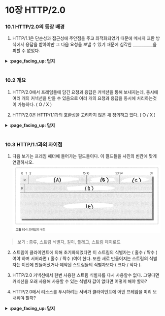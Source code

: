 # 10장 HTTP/2.0


### 10.1 HTTP/2.0의 등장 배경

1. HTTP/1.1은 단순성과 접근성에 주안점을 주고 최적화되었기 때문에 메시지 교환 방식에서 응답을 받아야만 그 다음 요청을 보낼 수 있기 때문에 심각한 `_________`을 피할 수 없었다. 

<details>
<summary> <b> :page_facing_up: 답지 </b>  </summary>
<div markdown="1">

1. HTTP/1.1은 단순성과 접근성에 주안점을 주고 최적화되었기 때문에 메시지 교환 방식에서 응답을 받아야만 그 다음 요청을 보낼 수 있기 때문에 심각한 **`회선 지연(latency)`**을 피할 수 없었다. 
> **p.287**

</div>
</details>
<br>

### 10.2 개요

1. HTTP/2.0에서 프레임들에 담긴 요청과 응답은 커넥션을 통해 보내지는데, 동시에 여러 개의 커넥션을 만들 수 있음으로 여러 개의 요청과 응답을 동시에 처리하는것이 가능하다. ( O / X )

2. HTTP/2.0은 HTTP/1.1과의 호환성을 고려하지 않은 채 정의하고 있다. ( O / X )

<details>
<summary> <b> :page_facing_up: 답지 </b>  </summary>
<div markdown="1">

1. HTTP/2.0에서 프레임들에 담긴 요청과 응답은 커넥션을 통해 보내지는데, 동시에 여러 개의 커넥션을 만들 수 있음으로 여러 개의 요청과 응답을 동시에 처리하는것이 가능하다. ( O / **X** )
> HTTP/2.0에서는 *스트림*을 통해 요청과 응답이 보내지고, 동시에 여러 개의 *스트림*을 하나의 커넥션 위에 만들 수 있다. **p.288**

2. HTTP/2.0은 HTTP/1.1과의 호환성을 고려하지 않은 채 정의하고 있다. ( O / **X** )
> HTTP/2.0은 이전 버젼과 호환성을 고려하며 요청/응답 메시지의 의미를 그대로 가져왔다. **p.289**

</div>
</details>
<br>

### 10.3 HTTP/1.1과의 차이점

1. 다음 보기는 프레임 헤더에 들어가는 필드들이다. 이 필드들을 사진의 빈칸에 맞게 연결하시오.
![그림 10-1 프레임의 구조](./images/10_3_1.jpg)
> 보기 : 종류, 스트림 식별자, 길이, 플레그, 스트림 페이로드

2. 스트림이 클라이언트에 의해 초기화되었다면 이 스트림의 식별자는 ( 홀수 / 짝수 )여야 하며 서버라면 ( 홀수 / 짝수 )여야 한다. 또한 새로 만들어지는 스트림의 식별자는 이전에 만들어졌거나 예약된 스트림들의 식별자보다 ( 크다 / 작다 ).

3. HTTP/2.0 커넥션에서 한번 사용한 스트림 식별자를 다시 사용할수 없다. 그렇다면 커넥션을 오래 사용해 사용할 수 있는 식별자 값이 없다면 어떻게 해야 할까?

4. HTTP/2.0에서 리소스를 푸시하려는 서버가 클라이언트에 어떤 프레임을 미리 보내줘야 할까?

<details>
<summary> <b> :page_facing_up: 답지 </b>  </summary>
<div markdown="1">

1. 다음 보기는 프레임 헤더에 들어가는 필드들이다. 이 필드들을 사진의 빈칸에 맞게 연결하시오. **A : 길이 / B : 종류 / C : 플래그 / D : 스트림 식별자 / E : 스트림 페이로드**
> **p.289**

2. 스트림이 클라이언트에 의해 초기화되었다면 이 스트림의 식별자는 ( **홀수** / 짝수 )여야 하며 서버라면 ( 홀수 / **짝수** )여야 한다. 또한 새로 만들어지는 스트림의 식별자는 이전에 만들어졌거나 예약된 스트림들의 식별자보다 ( **크다** / 작다 ).
> **p.291**

3. HTTP/2.0 커넥션에서 한번 사용한 스트림 식별자를 다시 사용할수 없다. 그렇다면 커넥션을 오래 사용해 사용할 수 있는 식별자 값이 없다면 어떻게 해야 할까?
> 커넥션을 다시 맺어준다면 스트림 식별자에 대한 제약을 초기화 할 수 있다. **p.291**

4. HTTP/2.0에서 리소스를 푸시하려는 서버가 클라이언트에 어떤 프레임을 미리 보내줘야 할까?
>  **PUSH_PROMISE** 프레임을 미리 보내줘야 한다. **p.292**

</div>
</details>
<br>

